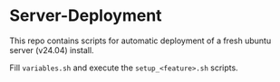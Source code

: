# Server-Deployment

This repo contains scripts for automatic deployment of a fresh ubuntu server (v24.04) install.

Fill `variables.sh` and execute the `setup_<feature>.sh` scripts.
